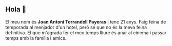## Hola 👋
El meu nom és **Joan Antoni Torrandell Payeras** i tenc 21 anys. Faig feina de temporada al menjador d'un hotel, però sé que no és la meva feina definitiva. El que m'agrada fer el meu temps lliure és anar al cinema i passar temps amb la família i amics.
<!--
**JoanAntoniTP/JoanAntoniTP** is a ✨ _special_ ✨ repository because its `README.md` (this file) appears on your GitHub profile.

Here are some ideas to get you started:
El meu nom es Joan Antoni Torrandell Payeras i tenc 21 anys
- 🔭 I’m currently working on ...
- 🌱 I’m currently learning ...
- 👯 I’m looking to collaborate on ...
- 🤔 I’m looking for help with ...
- 💬 Ask me about ...
- 📫 How to reach me: ...
- 😄 Pronouns: ...
- ⚡ Fun fact: ...
-->

